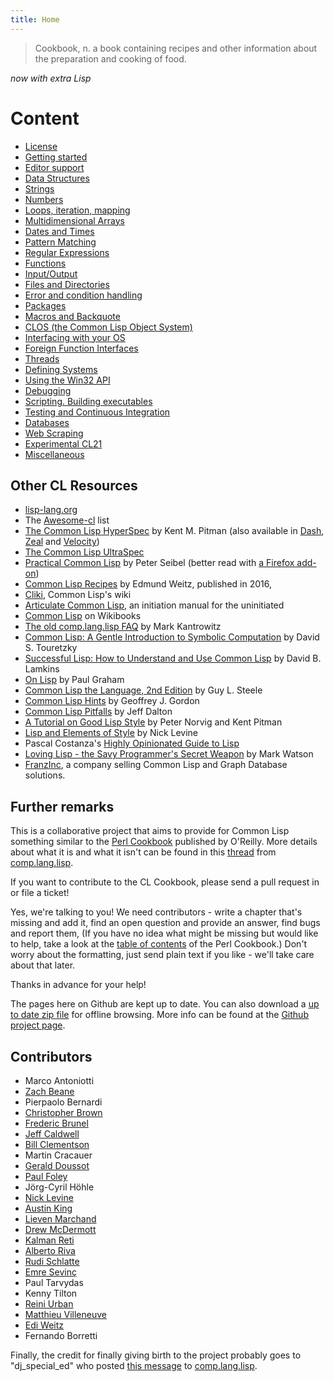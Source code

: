 ```yaml
---
title: Home
---
```


> Cookbook, n.
> a book containing recipes and other information about the preparation and cooking of food.

*now with extra Lisp*


# Content

<p id="two-cols"></p>

* [License](license.html)
* [Getting started](getting-started.html)
* [Editor support](editor-support.html)
* [Data Structures](data-structures.html)
* [Strings](strings.html)
* [Numbers](numbers.html)
* [Loops, iteration, mapping](iteration.html)
* [Multidimensional Arrays](arrays.html)
* [Dates and Times](dates_and_times.html)
* [Pattern Matching](pattern_matching.html)
* [Regular Expressions](regexp.html)
* [Functions](functions.html)
* [Input/Output](io.html)
* [Files and Directories](files.html)
* [Error and condition handling](error_handling.html)
* [Packages](packages.html)
* [Macros and Backquote](macros.html)
* [CLOS (the Common Lisp Object System)](clos.html)
* [Interfacing with your OS](os.html)
* [Foreign Function Interfaces](ffi.html)
* [Threads](process.html)
* [Defining Systems](systems.html)
* [Using the Win32 API](win32.html)
* [Debugging](debugging.html)
* [Scripting. Building executables](scripting.html)
* [Testing and Continuous Integration](testing.html)
* [Databases](databases.html)
* [Web Scraping](web-scraping.html)
* [Experimental CL21](cl21.html)
* [Miscellaneous](misc.html)

## Other CL Resources

* [lisp-lang.org](http://lisp-lang.org/)
* The [Awesome-cl](https://github.com/CodyReichert/awesome-cl) list
* [The Common Lisp HyperSpec](http://www.lispworks.com/documentation/HyperSpec/Front/index.htm) by Kent M. Pitman (also available in [Dash](https://kapeli.com/dash), [Zeal](https://zealdocs.org/) and [Velocity](https://velocity.silverlakesoftware.com/))
* [The Common Lisp UltraSpec](http://phoe.tymoon.eu/clus/doku.php)
* [Practical Common Lisp](http://www.gigamonkeys.com/book/) by Peter Seibel (better read with [a Firefox add-on](https://www.reddit.com/r/Common_Lisp/comments/abwtxu/beautify_practical_common_lisp_extension_for/))
* [Common Lisp Recipes](http://weitz.de/cl-recipes/) by Edmund Weitz, published in 2016,
* [Cliki](http://www.cliki.net/), Common Lisp's wiki
* [Articulate Common Lisp](http://articulate-lisp.com/), an initiation manual for the uninitiated
* [Common Lisp](https://en.wikibooks.org/wiki/Common_Lisp) on Wikibooks
* [The old comp.lang.lisp FAQ](http://www-2.cs.cmu.edu/Groups//AI/html/faqs/lang/lisp/top.html) by Mark Kantrowitz
* [Common Lisp: A Gentle Introduction to Symbolic Computation](http://www-2.cs.cmu.edu/~dst/LispBook/) by David S. Touretzky
* [Successful Lisp: How to Understand and Use Common Lisp](http://www.psg.com/~dlamkins/sl/cover.html) by David B. Lamkins
* [On Lisp](http://www.paulgraham.com/onlisptext.html) by Paul Graham
* [Common Lisp the Language, 2nd Edition](http://www-2.cs.cmu.edu/Groups/AI/html/cltl/cltl2.html) by Guy L. Steele
* [Common Lisp Hints](http://www.n-a-n-o.com/lisp/cmucl-tutorials/LISP-tutorial.html) by Geoffrey J. Gordon
* [Common Lisp Pitfalls](http://www.aiai.ed.ac.uk/~jeff/lisp/cl-pitfalls) by Jeff Dalton
* [A Tutorial on Good Lisp Style](https://www.cs.umd.edu/%7Enau/cmsc421/norvig-lisp-style.pdf) by Peter Norvig and Kent Pitman
* [Lisp and Elements of Style](http://www.nicklevine.org/declarative/lectures/) by Nick Levine
* Pascal Costanza's [Highly Opinionated Guide to Lisp](http://www.p-cos.net/lisp/guide.html)
* [Loving Lisp - the Savy Programmer's Secret Weapon](https://leanpub.com/lovinglisp/) by Mark Watson
* [FranzInc](https://franz.com/), a company selling Common Lisp and Graph Database solutions.

## Further remarks

This is a collaborative project that aims to provide for Common Lisp something
similar to the [Perl Cookbook][perl] published by O'Reilly. More details about
what it is and what it isn't can be found in this [thread][thread] from
[comp.lang.lisp][cll].

If you want to contribute to the CL Cookbook, please send a pull request in or
file a ticket!

Yes, we're talking to you! We need contributors - write a chapter that's missing
and add it, find an open question and provide an answer, find bugs and report
them, (If you have no idea what might be missing but would like to help, take a
look at the [table of contents][toc] of the Perl Cookbook.) Don't worry about
the formatting, just send plain text if you like - we'll take care about that
later.

Thanks in advance for your help!

The pages here on Github are kept up to date. You can also download a
[up to date zip file][zip] for offline browsing. More info can be found at the
[Github project page][gh].

## Contributors

<p id="contributors"></p>

* Marco Antoniotti
* [Zach Beane](mailto:xach@xach.com)
* Pierpaolo Bernardi
* [Christopher Brown](mailto:skeptomai@mac.com)
* [Frederic Brunel](mailto:brunel@mail.dotcom.fr)
* [Jeff Caldwell](mailto:jdcal@yahoo.com)
* [Bill Clementson](mailto:bill_clementson@yahoo.com)
* Martin Cracauer
* [Gerald Doussot](mailto:gdoussot@yahoo.com)
* [Paul Foley](mailto:mycroft@actrix.gen.nz)
* Jörg-Cyril Höhle
* [Nick Levine](mailto:ndl@ravenbrook.com)
* [Austin King](mailto:shout@ozten.com)
* [Lieven Marchand](mailto:mal@wyrd.be)
* [Drew McDermott](mailto:drew.mcdermott@yale.edu)
* [Kalman Reti](mailto:reti@ai.mit.edu)
* [Alberto Riva](mailto:alb@chip.org)
* [Rudi Schlatte](mailto:rschlatte@ist.tu-graz.ac.at)
* [Emre Sevinç](mailto:emres@bilgi.edu.tr)
* Paul Tarvydas
* Kenny Tilton
* [Reini Urban](mailto:rurban@x-ray.at)
* [Matthieu Villeneuve](mailto:matthieu@matthieu-villeneuve.net)
* [Edi Weitz](mailto:edi@agharta.de)
* Fernando Borretti

Finally, the credit for finally giving birth to the project probably goes to
"dj_special_ed" who posted [this message][msg] to [comp.lang.lisp][cll].

[perl]: http://www.oreilly.com/catalog/cookbook/
[thread]: http://groups.google.com/groups?threadm=m3it9soz3m.fsf%40bird.agharta.de
[cll]: news:comp.lang.lisp
[msg]: http://groups.google.com/groups?selm=76be8851.0201222259.70ecbcb1%40posting.google.com
[toc]: http://www.oreilly.com/catalog/cookbook/
[zip]: https://github.com/LispCookbook/cl-cookbook/archive/master.zip
[gh]: https://github.com/LispCookbook/cl-cookbook
[clog]: https://github.com/can3p/cl-cookbook/blob/master/CHANGELOG
